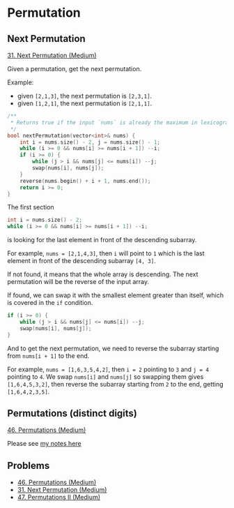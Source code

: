 # Permutation

## Next Permutation

[31. Next Permutation (Medium)](https://leetcode.com/problems/next-permutation/)

Given a permutation, get the next permutation.

Example:

* given `[2,1,3]`, the next permutation is `[2,3,1]`.
* given `[1,2,1]`, the next permutation is `[2,1,1]`.

```cpp
/**
 * Returns true if the input `nums` is already the maximum in lexicographical order.
 */
bool nextPermutation(vector<int>& nums) {
    int i = nums.size() - 2, j = nums.size() - 1;
    while (i >= 0 && nums[i] >= nums[i + 1]) --i;
    if (i >= 0) {
        while (j > i && nums[j] <= nums[i]) --j;
        swap(nums[i], nums[j]);
    }
    reverse(nums.begin() + i + 1, nums.end());
    return i >= 0;
}
```

The first section

```cpp
int i = nums.size() - 2;
while (i >= 0 && nums[i] >= nums[i + 1]) --i;
```

is looking for the last element in front of the descending subarray.

For example, `nums = [2,1,4,3]`, then `i` will point to `1` which is the last element in front of the descending subarray `[4, 3]`.

If not found, it means that the whole array is descending. The next permutation will be the reverse of the input array.

If found, we can swap it with the smallest element greater than itself, which is covered in the `if` condition.

```cpp
if (i >= 0) {
    while (j > i && nums[j] <= nums[i]) --j;
    swap(nums[i], nums[j]);
}
```
And to get the next permutation, we need to reverse the subarray starting from `nums[i + 1]` to the end.

For example, `nums = [1,6,3,5,4,2]`, then `i = 2` pointing to `3` and `j = 4` pointing to `4`. We swap `nums[i]` and `nums[j]` so swapping them gives `[1,6,4,5,3,2]`, then reverse the subarray starting from `2` to the end, getting `[1,6,4,2,3,5]`.

## Permutations (distinct digits)

[46. Permutations (Medium)](https://leetcode.com/problems/permutations/)

Please see [my notes here](../leetcode/46.%20Permutations)

## Problems

* [46. Permutations (Medium)](https://leetcode.com/problems/permutations/)
* [31. Next Permutation (Medium)](https://leetcode.com/problems/next-permutation/)
* [47. Permutations II (Medium)](https://leetcode.com/problems/permutations-ii/)